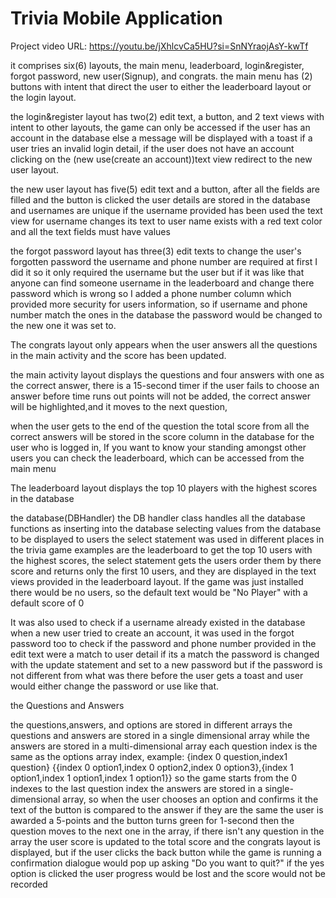 # Trivia Mobile Application


Project video URL: https://youtu.be/jXhlcvCa5HU?si=SnNYraojAsY-kwTf

it comprises six(6) layouts, the main menu, leaderboard, login&register, forgot password, new user(Signup), and congrats.
the main menu has (2) buttons with intent that direct the user to either the leaderboard layout or the login layout.

the login&register layout has two(2) edit text, a button, and 2 text views with intent to other layouts,
the game can only be accessed if the user has an account in the database else a message will be displayed with a toast if a user tries an invalid login detail, if the user does not have an account clicking on the (new use(create an account))text view redirect to the new user layout.

the new user layout has five(5) edit text and a button, after all the fields are filled and the button is clicked the user details are stored in the database and usernames are unique if the username provided has been used the text view for username changes its text to user name exists with a red text color and all the text fields must have values

the forgot password layout has three(3) edit texts to change the user's forgotten password the username and phone number are required at first I did it so it only required the username but the user but if it was like that anyone can find someone username in the leaderboard and change there password which is wrong so I added a phone number column which provided more security for users information, so if username and phone number match the ones in the database the password would be changed to the new one it was set to.

The congrats layout only appears when the user answers all the questions in the main activity and the score has been updated.

the main activity layout displays the questions and four answers with one as the correct answer, there is a 15-second timer if the user fails to choose an answer before time runs out points will not be added, the correct answer will be highlighted,and it moves to the next question,

when the user gets to the end of the question the total score from all the correct answers will be stored in the score column in the database for the user who is logged in, If you want to know your standing amongst other users you can check the leaderboard, which can be accessed from the main menu

The leaderboard layout displays the top 10 players with the highest scores in the database

the database(DBHandler)
the DB handler class handles all the database functions as inserting into the database selecting values from the database to be displayed to users
the select statement was used in different places in the trivia game examples are the leaderboard to get the top 10 users with the highest scores, the select statement gets the users order them by there score and returns only the first 10 users, and they are displayed in the text views provided in the leaderboard layout.
If the game was just installed there would be no users, so the default text would be "No Player" with a default score of 0

It was also used to check if a username already existed in the database when a new user tried to create an account, it was used in the forgot password too to check if the password and phone number provided in the edit text were a match to user detail if its a match the password is changed with the update statement and set to a new password but if the password is not different from what was there before the user gets a toast and user would either change the password or use like that.


the Questions and Answers

the questions,answers, and options are stored in different arrays
the questions and answers are stored in a single dimensional array while the answers are stored in a multi-dimensional array
each question index is the same as the options array index, 
example: {index 0 question,index1 question} {{index 0 option1,index 0 option2,index 0 option3},{index 1 option1,index 1 option1,index 1 option1}} 
so the game starts from the 0 indexes to the last question index the answers are stored in a single-dimensional array, so when the user chooses an option and confirms it the text of the button is compared to the answer if they are the same the user is awarded a 5-points and the button turns green for 1-second then the question moves to the next one in the array, if there isn't any question in the array the user score is updated to the total score and the congrats layout is displayed, but if the user clicks the back button while the game is running a confirmation dialogue would pop up asking "Do you want to quit?" if the yes option is clicked the user progress would be lost and the score would not be recorded
